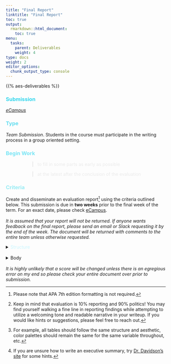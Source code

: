 ```yaml
---
title: "Final Report"
linktitle: "Final Report"
toc: true
output:
  rmarkdown::html_document:
    toc: true
menu:
  tasks:
    parent: Deliverables
    weight: 4
type: docs
weight: 2
editor_options: 
  chunk_output_type: console
---
```


<script src="/rmarkdown-libs/kePrint/kePrint.js"></script>

<link href="/rmarkdown-libs/lightable/lightable.css" rel="stylesheet" />

{{% aes-deliverables %}}

### <span style="color:#35d6ed">Submission</span>

<i>[eCampus](https://ecampus.wvu.edu)</i>

### <span style="color:#65ddef">Type</span>

<i>Team Submission</i>. Students in the course must participate in the writing process in a group oriented setting.

### <span style="color:#7ae5f5">Begin Work</span>

<div style="padding-left: 60px;">

> <span style="color:#eaeaea">to fill in some parts as early as possible</span>

> <span style="color:#eaeaea">at the latest after the conclusion of the evaluation</span>

</div>

### <span style="color:#97ebf4">Criteria</span>

Create and disseminate an evaluation report[^1] using the criteria outlined below. This submission is due in <b>two weeks</b> prior to the final week of the term. For an exact date, please check [eCampus](https://ecampus.wvu.edu/).
<br>
<br>
<i>It is assumed that your report will not be returned. If anyone wants feedback on the final report, please send an email or Slack requesting it by the end of the week. The document will be returned with comments to the entire team unless otherwise requested.</i>
<br>
<details>
<summary>
<span style="color:#c9f6ff">Structure</span>
</summary>

1.  construct a single document that uses a one voice

2.  use language appropriate for your intended audience and using proper grammar, spelling, and consistency in tone[^2]

3.  make the entire product aesthetically pleasing

4.  remain consistent in how elements of the <span style="color:#c9f6ff"><a href='#body'>Body</a></span> are portrayed[^3]

5.  create two or three variants following the table below

    <table class=" lightable-paper" style="font-family: &quot;Arial Narrow&quot;, arial, helvetica, sans-serif; width: auto !important; margin-left: auto; margin-right: auto;">
    <thead>
    <tr>
    <th style="text-align:left;color: #ffffff !important;background-color: transparent !important;vertical-align: middle !important;">

    Variant

    </th>
    <th style="text-align:left;color: #ffffff !important;background-color: transparent !important;vertical-align: middle !important;">

    Submission to

    </th>
    <th style="text-align:left;color: #ffffff !important;background-color: transparent !important;vertical-align: middle !important;">

    Description

    </th>
    <th style="text-align:center;color: #ffffff !important;background-color: transparent !important;vertical-align: middle !important;">

    Must satisfy <span style="color:#c9f6ff"><a href="#body">Body</a></span> criteria

    </th>
    <th style="text-align:center;color: #ffffff !important;background-color: transparent !important;vertical-align: middle !important;">

    Required format

    </th>
    </tr>
    </thead>
    <tbody>
    <tr>
    <td style="text-align:left;width: 5em; color: #ffffff !important;color: #ffffff !important;background-color: transparent !important;vertical-align: middle !important;">

    Client

    </td>
    <td style="text-align:left;width: 8em; color: #ffffff !important;color: #ffffff !important;background-color: transparent !important;vertical-align: middle !important;">

    Sponsor

    </td>
    <td style="text-align:left;width: 30em; color: #ffffff !important;color: #ffffff !important;background-color: transparent !important;vertical-align: middle !important;">

    This is a full evaluation report without any course related documentation

    </td>
    <td style="text-align:center;width: 10em; color: #ffffff !important;color: #ffffff !important;background-color: transparent !important;vertical-align: middle !important;">

    1-11

    </td>
    <td style="text-align:center;width: 10em; color: #ffffff !important;color: #ffffff !important;background-color: transparent !important;vertical-align: middle !important;">

    <img src="/logos/pdf-ico.png" alt="PDF" width="35">

    </td>
    </tr>
    <tr>
    <td style="text-align:left;width: 5em; color: #ffffff !important;color: #ffffff !important;background-color: transparent !important;vertical-align: middle !important;">

    Public

    </td>
    <td style="text-align:left;width: 8em; color: #ffffff !important;color: #ffffff !important;background-color: transparent !important;vertical-align: middle !important;">

    Slack

    </td>
    <td style="text-align:left;width: 30em; color: #ffffff !important;color: #ffffff !important;background-color: transparent !important;vertical-align: middle !important;">

    Remove any identifiable information and follow the guidelines of your IRB approval <i>if applicable</i>.

    </td>
    <td style="text-align:center;width: 10em; color: #ffffff !important;color: #ffffff !important;background-color: transparent !important;vertical-align: middle !important;">

    1-12

    </td>
    <td style="text-align:center;width: 10em; color: #ffffff !important;color: #ffffff !important;background-color: transparent !important;vertical-align: middle !important;">

    <img src="/logos/pdf-ico.png" alt="PDF" width="35">

    </td>
    </tr>
    <tr>
    <td style="text-align:left;width: 5em; color: #ffffff !important;color: #ffffff !important;background-color: transparent !important;vertical-align: middle !important;">

    Course

    </td>
    <td style="text-align:left;width: 8em; color: #ffffff !important;color: #ffffff !important;background-color: transparent !important;vertical-align: middle !important;">

    eCampus

    </td>
    <td style="text-align:left;width: 30em; color: #ffffff !important;color: #ffffff !important;background-color: transparent !important;vertical-align: middle !important;">

    This is a full evaluation report with additional course related documentation

    </td>
    <td style="text-align:center;width: 10em; color: #ffffff !important;color: #ffffff !important;background-color: transparent !important;vertical-align: middle !important;">

    1-13

    </td>
    <td style="text-align:center;width: 10em; color: #ffffff !important;color: #ffffff !important;background-color: transparent !important;vertical-align: middle !important;">

    <img src="/logos/doc-ico.png" alt="Word" width="35">

    </td>
    </tr>
    </tbody>
    </table>

    <br>

6.  name your files using both of the following formats

<div style="padding-left: 60px;">

> `teamname_finalreport.docx`

> `teamname_finalreport.pdf`

</div>

</details>
<br>
<details>
<summary>
<span style="color:#c9f6ff"><a name="body">Body</a></span>
</summary>

Required headers are provided in <font color="#bb86fc"><b>bold</b></font> and must be submitted in order.

1.  <i>title page</i>

    Include a cover page with the (a) title in the middle of the page and (b) every group member’s name in the lower right-hand corner in an order of your choice with internal roles in parentheses <i>if applicable</i>.

2.  <font color="#bb86fc"><b>Table of Contents</b></font>

3.  <font color="#bb86fc"><b>Executive Summary</b></font>

    This is a one (1) to three (3) page shortened description of the full report. It is arguably the most crucial part, so please make sure you pay special attention to this part. You must include at least two data visualizations![^4]

4.  <font color="#bb86fc"><b>Introduction</b></font>

    Provide a detailed description of the program derived from D1, D2, and your actual evaluation.

5.  <font color="#bb86fc"><b>Purpose</b></font>

    In one (1) page or less, describe the

    - underlying reason for the evaluation
    - evaluation questions
    - any other overarching purpose related elements you deem fit
      <br>
      <br>

6.  <font color="#bb86fc"><b>Timeline</b></font>

    Provide a brief narrative and graphic outlining the entire evaluative process and activities. This should be no more than one (1) page.

7.  <font color="#bb86fc"><b>Methods</b></font>

    This section will be a detailed description of your implemented methods. At minimum, please cover the following <i>where applicable</i>:

    - <font color="#bb86fc"><b>Participants</b></font>

      A description, including demographics, of the overall targeted population and sample that you have drawn.

    - <font color="#bb86fc"><b>Data Collection</b></font>

      - <i>secondary data</i>

        Provide a description of what existing data you used in your evaluation, where it came from, what it looks like, and a description of the parts used.

      - <i>primary data</i>

        Discuss what data you actively collected within the scope of the evaluation, what it looks like, how you collected it, what instruments and/or materials were used, and how you gained permission from participants.
        <br>

8.  <font color="#bb86fc"><b>Analysis</b></font>

    Provide a brief, clear and concise narrative of your analysis. Include tables and figures to make your point. Address how you analyzed the quantitative, qualitative, and or mixed data you had. Make a concerted effort to be extremely clear regarding the steps, when they occurred, and how you tackled the data set(s).

9.  <font color="#bb86fc"><b>Results</b></font>

    Provide summery description of the results. These must be directly tied back to the original evaluation questions.

10. <font color="#bb86fc"><b>Recommendations</b></font> <i>if applicable</i>

    - <i>program-level</i>

      Provide recommendations for improving the program. These should be tied back to the original evaluation questions.

    - <i>evaluation-level</i>

      Provide recommendations for future evaluators including, but not limited to, what areas of the program may be value added to study, lessons learned from your evaluation efforts, etc.
      <br>

11. <font color="#bb86fc"><b>Appendix</b></font>

    Provide the results of your theory driven evaluation, in that note (a) your initial logic model with a summarized description, (b) an updated logic model with a summarized description, and (c) an explicit comparison using a narrative and/or table indicating elements of the program that differ between both. Add additional appendices as needed but please label each as A, B, C, ect.

12. <font color="#bb86fc"><b>Statement of Integrity</b></font>

    Written by your team collectively, submit a one (1) paragraph narrative describing everything you stated is truthful and that you indeed performed the work indicated within the evaluation report is accurate. Note that all parties must provide a signature under the paragraph agreeing to the statement. Digital signatures are absolutely acceptable and highly recommended.

13. <font color="#bb86fc"><b>Submission Receipt</b></font>

    Provide a receipt, statement signed by the primary stakeholder/sponsor, or some other proof that you have submitted your final report to the intended individual or party.

</details>

<br>
<i>It is highly unlikely that a score will be changed unless there is an egregious error on my end so please check your entire document over prior to submission.</i>

[^1]: Please note that APA 7th edition formatting is not required.

[^2]: Keep in mind that evaluation is 10% reporting and 90% politics! You may find yourself walking a fine line in reporting findings while attempting to utilize a welcoming tone and readable narrative in your writeup. If you would like hints or suggestions, please feel free to reach out.

[^3]: For example, all tables should follow the same structure and aesthetic, color palettes should remain the same for the same variable throughout, etc.

[^4]: If you are unsure how to write an executive summary, try <a href="https://betterevaluation.org/en/evaluation-options/executive_summaries">Dr. Davidson’s site</a> for some hints.
